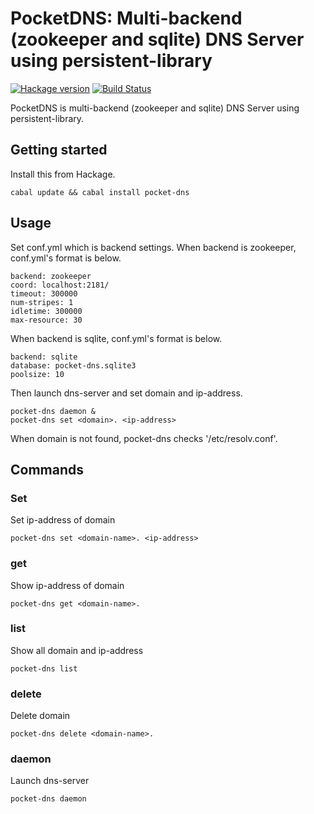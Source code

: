 # PocketDNS: Multi-backend (zookeeper and sqlite) DNS Server using persistent-library

[![Hackage version](https://img.shields.io/hackage/v/pocket-dns.svg?style=flat)](https://hackage.haskell.org/package/pocket-dns)  [![Build Status](https://travis-ci.org/junjihashimoto/pocket-dns.png?branch=master)](https://travis-ci.org/junjihashimoto/pocket-dns)

PocketDNS is multi-backend (zookeeper and sqlite) DNS Server using persistent-library.

## Getting started

Install this from Hackage.

    cabal update && cabal install pocket-dns

## Usage

Set conf.yml which is backend settings.
When backend is zookeeper, conf.yml's format is below.

```
backend: zookeeper
coord: localhost:2181/
timeout: 300000
num-stripes: 1
idletime: 300000
max-resource: 30
```

When backend is sqlite, conf.yml's format is below.

```
backend: sqlite
database: pocket-dns.sqlite3
poolsize: 10
```

Then launch dns-server and set domain and ip-address.

```
pocket-dns daemon &
pocket-dns set <domain>. <ip-address>
```

When domain is not found, pocket-dns checks '/etc/resolv.conf'.

## Commands

### Set

Set ip-address of domain

```
pocket-dns set <domain-name>. <ip-address>
```

### get

Show ip-address of domain

```
pocket-dns get <domain-name>.
```

### list

Show all domain and ip-address

```
pocket-dns list
```

### delete

Delete domain

```
pocket-dns delete <domain-name>.
```

### daemon

Launch dns-server

```
pocket-dns daemon
```
